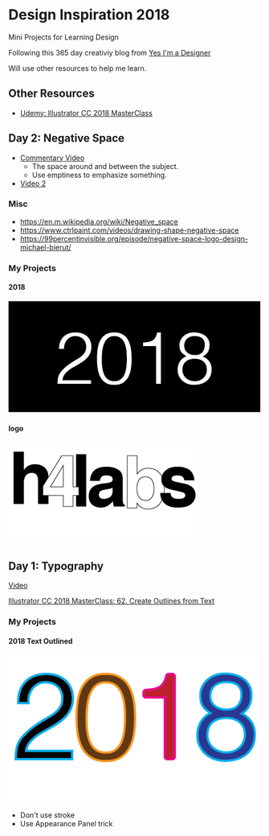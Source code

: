 # Design Inspiration 2018

Mini Projects for Learning Design

Following this 365 day creativiy blog from [Yes I'm a Designer](http://www.yesimadesigner.com/365-days-of-creativity-daily-inspiration/)

Will use other resources to help me learn.

## Other Resources
- [Udemy: Illustrator CC 2018 MasterClass](https://www.udemy.com/illustrator-cc-masterclass/learn/v4/overview)

## Day 2: Negative Space

- [Commentary Video](https://youtu.be/EEfWjheHxSA)
	- The space around and between the subject.
	- Use emptiness to emphasize something.
- [Video 2](https://youtu.be/RpShXq4eY3E)

### Misc
 - https://en.m.wikipedia.org/wiki/Negative_space
 - https://www.ctrlpaint.com/videos/drawing-shape-negative-space
 - https://99percentinvisible.org/episode/negative-space-logo-design-michael-bierut/

### My Projects

#### 2018
![2018](002_negative_space/negative_space_2018.png)

#### logo
![Logo](002_negative_space/neg_space_h4labs.png)

## Day 1: Typography

[Video](https://youtu.be/H15pczyif_w)

[Illustrator CC 2018 MasterClass: 62. Create Outlines from Text](https://www.udemy.com/illustrator-cc-masterclass/learn/v4/t/lecture/6973118?start=0)

### My Projects

#### 2018 Text Outlined

![2018 Text Outlined](001_typography/01_2018_outline.png)

- Don't use stroke
- Use Appearance Panel trick
